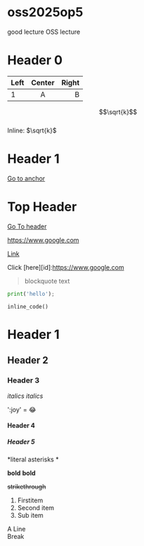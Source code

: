 # oss2025op5
good lecture
OSS lecture 

# Header 0

|Left |Center |Right
|:----|:----:|----:|
|1 |A |B |

$$\sqrt{k}$$  
Inline: $\sqrt{k}$
# Header 1
<a id="anchor"></a>
[Go to anchor](#anchor)

# Top Header
[Go To header](#Top-Header)

https://www.google.com

[Link](https://www.google.com "optional title")

Click [here][id]:https://www.google.com

> blockquote text

```python
print('hello');
```

`inline_code()`

Header 1
========

Header 2
--------

### Header 3


*italics*
_italics_

':joy' = 😂

#### Header 4

##### Header 5


\*literal asterisks \*

**bold**
__bold__

~~strikethrough~~

1. Firstitem
2. Second item
 1. Sub item


A 
Line  
Break

